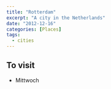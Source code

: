 ```yaml
---
title: "Rotterdam"
excerpt: "A city in the Netherlands"
date: "2012-12-16"
categories: [Places]
tags:
  - cities 
---
```

## To visit
- Mittwoch
